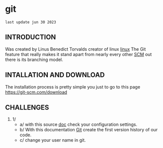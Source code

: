 # git
`last update jun 30 2023`
## INTRODUCTION
  Was created by Linus Benedict Torvalds creator of linux <a href="https://en.wikipedia.org/wiki/History_of_Linux">linux</a>
  The Git feature that really makes it stand apart from nearly every other <a href="https://es.wikipedia.org/wiki/SCM">SCM</a> out there is its branching model.

## INTALLATION AND DOWNLOAD
  The installation process is pretty simple you just to go to this page <a href="https://git-scm.com/download">https://git-scm.com/download</a>

## CHALLENGES
  1. 1/ 
     - a/  with this source <a href="https://git-scm.com/book/en/v2/Getting-Started-First-Time-Git-Setup">doc</a> check your configuration settings.
     - b/  With this documentation <a href="https://git-scm.com/docs/git-init">Git</a> create the first version history of our code.
     - c/ change your user name in git.

